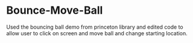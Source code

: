 # Bounce-Move-Ball
Used the bouncing ball demo from princeton library and edited code to allow user to click on screen and move ball and change starting location.
